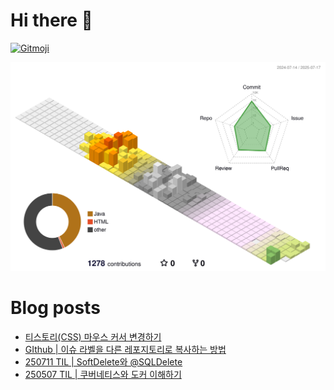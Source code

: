 # Hi there 👋
<a href="https://gitmoji.dev">
  <img
    src="https://img.shields.io/badge/gitmoji-%20😜%20😍-FFDD67.svg?style=flat-square"
    alt="Gitmoji"
  />
</a>

<!--
**chews26/chews26** is a ✨ _special_ ✨ repository because its `README.md` (this file) appears on your GitHub profile.

Here are some ideas to get you started:

- 🔭 I’m currently working on ...
- 🌱 I’m currently learning ...
- 👯 I’m looking to collaborate on ...
- 🤔 I’m looking for help with ...
- 💬 Ask me about ...
- 📫 How to reach me: ...
- 😄 Pronouns: ...
- ⚡ Fun fact: ...
-->
![](./profile-3d-contrib/profile-season-animate.svg)

# Blog posts
<!-- BLOG-POST-LIST:START -->
- [티스토리&lpar;CSS&rpar; 마우스 커서 변경하기](https://shinelee26.tistory.com/75)
- [GIthub | 이슈 라벨을 다른 레포지토리로 복사하는 방법](https://shinelee26.tistory.com/74)
- [250711 TIL | SoftDelete와 @SQLDelete](https://shinelee26.tistory.com/73)
- [250507 TIL | 쿠버네티스와 도커 이해하기](https://shinelee26.tistory.com/70)
<!-- BLOG-POST-LIST:END -->
